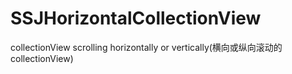 # SSJHorizontalCollectionView
collectionView scrolling horizontally or vertically(横向或纵向滚动的collectionView)
